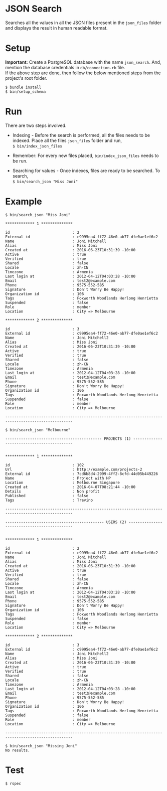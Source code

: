 # JSON Search

Searches all the values in all the JSON files present in the `json_files` folder and displays the result in human readable format.

# Setup

<strong>Important:</strong> Create a PostgreSQL database with the name `json_search`.
 And, mention the database credentials in `db/connection.rb` file.
 <br>
If the above step are done, then follow the below mentioned steps from the project's root folder.

`$ bundle install` <br>
`$ bin/setup_schema` <br>

# Run

There are two steps involved. 
- Indexing -
Before the search is performed, all the files needs to be indexed. Place all the files `json_files` folder and run, <br>
`$ bin/index_json_files`

* Remember: For every new files placed, `bin/index_json_files` needs to be run.

- Searching for values -
Once indexes, files are ready to be searched. To search, <br>
`$ bin/search_json "Miss Joni"`

# Example
`$ bin/search_json "Miss Joni"` <br>

```
************* 1 **************

id                            : 2 
External id                   : c9995ea4-ff72-46e0-ab77-dfe0ae1ef6c2 
Name                          : Joni Mitchell 
Alias                         : Miss Joni 
Created at                    : 2016-06-23T10:31:39 -10:00 
Active                        : true 
Verified                      : true 
Shared                        : false 
Locale                        : zh-CN 
Timezone                      : Armenia 
Last login at                 : 2012-04-12T04:03:28 -10:00 
Email                         : test2@example.com 
Phone                         : 9575-552-585 
Signature                     : Don't Worry Be Happy! 
Organization id               : 106 
Tags                          : Foxworth Woodlands Herlong Henrietta 
Suspended                     : false 
Role                          : member 
Location                      : City => Melbourne 

************* 2 **************

id                            : 3 
External id                   : c9995ea4-ff72-46e0-ab77-dfe0ae1ef6c2 
Name                          : Joni Mitchell2 
Alias                         : Miss Joni 
Created at                    : 2016-06-23T10:31:39 -10:00 
Active                        : true 
Verified                      : true 
Shared                        : false 
Locale                        : zh-CN 
Timezone                      : Armenia 
Last login at                 : 2012-04-12T04:03:28 -10:00 
Email                         : test3@example.com 
Phone                         : 9575-552-585 
Signature                     : Don't Worry Be Happy! 
Organization id               : 106 
Tags                          : Foxworth Woodlands Herlong Henrietta 
Suspended                     : false 
Role                          : member 
Location                      : City => Melbourne 

----------------------------------------------------------------------------------------------------

```

`$ bin/search_json "Melbourne"` <br>

```
------------------------------------------- PROJECTS (1) -------------------------------------------


************* 1 **************

id                            : 102 
Url                           : http://example.com/projects-2 
External id                   : 7cd6b8d4-2999-4ff2-8cfd-44d05b449226 
Name                          : Project with HP 
Location                      : Melbourne Singapore 
Created at                    : 2016-04-07T08:21:44 -10:00 
Details                       : Non profit 
Published                     : false 
Tags                          : Trevino 

----------------------------------------------------------------------------------------------------

-------------------------------------------- USERS (2) ---------------------------------------------


************* 1 **************

id                            : 2 
External id                   : c9995ea4-ff72-46e0-ab77-dfe0ae1ef6c2 
Name                          : Joni Mitchell 
Alias                         : Miss Joni 
Created at                    : 2016-06-23T10:31:39 -10:00 
Active                        : true 
Verified                      : true 
Shared                        : false 
Locale                        : zh-CN 
Timezone                      : Armenia 
Last login at                 : 2012-04-12T04:03:28 -10:00 
Email                         : test2@example.com 
Phone                         : 9575-552-585 
Signature                     : Don't Worry Be Happy! 
Organization id               : 106 
Tags                          : Foxworth Woodlands Herlong Henrietta 
Suspended                     : false 
Role                          : member 
Location                      : City => Melbourne 

************* 2 **************

id                            : 3 
External id                   : c9995ea4-ff72-46e0-ab77-dfe0ae1ef6c2 
Name                          : Joni Mitchell2 
Alias                         : Miss Joni 
Created at                    : 2016-06-23T10:31:39 -10:00 
Active                        : true 
Verified                      : true 
Shared                        : false 
Locale                        : zh-CN 
Timezone                      : Armenia 
Last login at                 : 2012-04-12T04:03:28 -10:00 
Email                         : test3@example.com 
Phone                         : 9575-552-585 
Signature                     : Don't Worry Be Happy! 
Organization id               : 106 
Tags                          : Foxworth Woodlands Herlong Henrietta 
Suspended                     : false 
Role                          : member 
Location                      : City => Melbourne 

----------------------------------------------------------------------------------------------------

```

`$ bin/search_json "Missing Joni"` <br>
`No results.`

# Test
`$ rspec`
